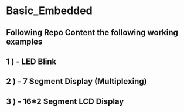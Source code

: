 # Basic_Embedded
Following Repo Content the following working examples 
----
1 ) - LED Blink
----
2 ) - 7 Segment Display (Multiplexing)
----
3 ) - 16*2 Segment LCD Display 
----
